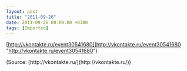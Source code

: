```yaml
---
layout: post
title: "2011-09-26"
date: 2011-09-26 00:00:00 +0300
tags: [Imported]
---
```


[http://vkontakte.ru/event30541680](http://vkontakte.ru/event30541680 "http://vkontakte.ru/event30541680")

<div class="attribution">(<span>Source:</span> [http://vkontakte.ru/](http://vkontakte.ru/))</div>